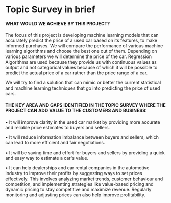 # Topic Survey in brief
#### WHAT WOULD WE ACHIEVE BY THIS PROJECT? 
The focus of this project is developing machine learning models that can accurately predict
the price of a used car based on its features, to make informed purchases. We will compare
the performance of various machine learning algorithms and choose the best one out of them.
Depending on various parameters we will determine the price of the car. Regression
Algorithms are used because they provide us with continuous values as output and not
categorical values because of which it will be possible to predict the actual price of a car
rather than the price range of a car.

We will try to find a solution that can mimic or better the current statistical and machine
learning techniques that go into predicting the price of used cars.


#### THE KEY AREA AND GAPS IDENTIFIED IN THE TOPIC SURVEY WHERE THE PROJECT CAN ADD VALUE TO THE CUSTOMERS AND BUSINESS:

• It will improve clarity in the used car market by providing more accurate and reliable
price estimates to buyers and sellers.

• It will reduce information imbalance between buyers and sellers, which can lead to
more efficient and fair negotiations.

• It will be saving time and effort for buyers and sellers by providing a quick and easy
way to estimate a car's value.

• It can help dealerships and car rental companies in the automotive industry to improve
their profits by suggesting ways to set prices effectively. This involves analyzing
market trends, customer behaviour and competition, and implementing strategies like
value-based pricing and dynamic pricing to stay competitive and maximize revenue.
Regularly monitoring and adjusting prices can also help improve profitability.

